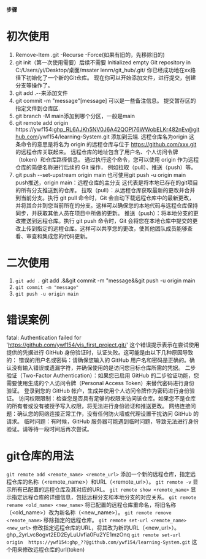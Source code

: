 **步骤**

# 初次使用

1. Remove-Item .git -Recurse -Force(如果有旧的，先移除旧的)
2. git init（第一次使用需要）后续不需要
   Initialized empty Git repository in C:/Users/yi/Desktop/桌面/msater lenrn/git_hub/.git/
   你已经成功地在xx路径下初始化了一个新的Git仓库。 现在你可以开始添加文件，进行提交，创建分支等操作了。
3. git add .--来添加文件
4. git commit -m "message"[message] 可以是一些备注信息。 
    提交暂存区的指定文件到仓库区.
5. git branch -M main添加到哪个分区，一般是main
6. git remote add origin https://ywf154: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@github.com/ywf154/learning-System.git
    添加到云端.  远程仓库名为origin
这条命令的意思是将名为 origin 的远程仓库与位于 https://github.com/xxx.git 的远程仓库关联起来。
远程仓库的地址包含了用户名、个人访问令牌（token）和仓库路径信息。
通过执行这个命令，您可以使用 origin 作为远程仓库的简便名称进行后续的 Git 操作，
例如拉取（pull）、推送（push）等。
7. git push --set-upstream origin main
  也可使用git push -u origin main
push推送，origin main：远程仓库的主分支
这代表是将本地已存在的git项目的所有分支推送到的仓库。
拉取（pull）：从远程仓库获取最新的更改并合并到当前分支。执行 git pull 命令时，Git 会自动下载远程仓库中的最新更改，并将其合并到您当前所在的分支。这样可以确保您的本地代码与远程仓库保持同步，并获取其他人员在项目中所做的更新。
推送（push）：将本地分支的更改推送到远程仓库。执行 git push 命令时，Git 会将您在本地仓库中提交的更改上传到指定的远程仓库。这样可以共享您的更改，使其他团队成员能够查看、审查和集成您的代码更新。

# 二次使用
1. `git add .`                 git add .&&git commit -m "message&&git push -u origin main
2. `git commit -m "message"`
3. `git push -u origin main`

# 错误案例

fatal: Authentication failed for 'https://github.com/ywf154/yis_first_project.git/'
这个错误提示表示在尝试使用提供的凭据进行 GitHub 身份验证时，认证失败。这可能是由以下几种原因导致的：
错误的用户名或密码：请确保您输入的 GitHub 用户名和密码是正确的。确认没有输入错误或遗漏字符，并确保使用的是访问您目标仓库所需的凭据。
二步验证（Two-Factor Authentication）：如果您已启用 GitHub 的二步验证功能，您需要使用生成的个人访问令牌（Personal Access Token）来替代密码进行身份验证。
登录到您的 GitHub 帐户，生成并使用个人访问令牌作为密码进行身份验证。
访问权限限制：检查您是否具有足够的权限来访问该仓库。如果您不是仓库的所有者或没有被授予写入权限，将无法进行身份验证和推送更改。
网络连接问题：确认您的网络连接正常工作，没有任何防火墙或代理设置干扰访问 GitHub 的请求。
临时问题：有时候，GitHub 服务器可能遇到临时问题，导致无法进行身份验证。请等待一段时间后再次尝试。

# git仓库的用法


`git remote add <remote_name> <remote_url>`
添加一个新的远程仓库，指定远程仓库的名称（<remote_name>）和URL（<remote_url>）。
`git remote -v`
显示所有已配置的远程仓库及其对应的URL。
`git remote show <remote_name>`
显示指定远程仓库的详细信息，包括远程分支和本地分支的对应关系。
`git remote rename <old_name> <new_name>`
将已配置的远程仓库重命名，将旧名称（<old_name>）改为新名称（<new_name>）。
`git remote remove <remote_name>`
移除指定的远程仓库。
`git remote set-url <remote_name> <new_url>`
修改指定远程仓库的URL，将其改为新的URL（<new_url>）。
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
`git remote set-url origin  https://ywf154:ghp_??@github.com/ywf154/learning-System.git`
这个用来修改远程仓库的url(token)